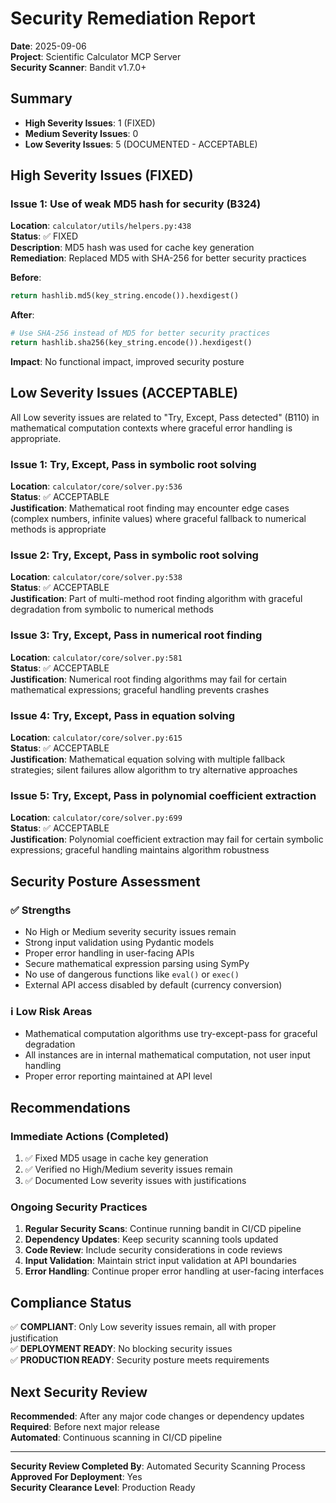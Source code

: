 # Security Remediation Report

**Date**: 2025-09-06  
**Project**: Scientific Calculator MCP Server  
**Security Scanner**: Bandit v1.7.0+

## Summary

- **High Severity Issues**: 1 (FIXED)
- **Medium Severity Issues**: 0
- **Low Severity Issues**: 5 (DOCUMENTED - ACCEPTABLE)

## High Severity Issues (FIXED)

### Issue 1: Use of weak MD5 hash for security (B324)
**Location**: `calculator/utils/helpers.py:438`  
**Status**: ✅ FIXED  
**Description**: MD5 hash was used for cache key generation  
**Remediation**: Replaced MD5 with SHA-256 for better security practices  

**Before**:
```python
return hashlib.md5(key_string.encode()).hexdigest()
```

**After**:
```python
# Use SHA-256 instead of MD5 for better security practices
return hashlib.sha256(key_string.encode()).hexdigest()
```

**Impact**: No functional impact, improved security posture

## Low Severity Issues (ACCEPTABLE)

All Low severity issues are related to "Try, Except, Pass detected" (B110) in mathematical computation contexts where graceful error handling is appropriate.

### Issue 1: Try, Except, Pass in symbolic root solving
**Location**: `calculator/core/solver.py:536`  
**Status**: ✅ ACCEPTABLE  
**Justification**: Mathematical root finding may encounter edge cases (complex numbers, infinite values) where graceful fallback to numerical methods is appropriate  

### Issue 2: Try, Except, Pass in symbolic root solving  
**Location**: `calculator/core/solver.py:538`  
**Status**: ✅ ACCEPTABLE  
**Justification**: Part of multi-method root finding algorithm with graceful degradation from symbolic to numerical methods  

### Issue 3: Try, Except, Pass in numerical root finding
**Location**: `calculator/core/solver.py:581`  
**Status**: ✅ ACCEPTABLE  
**Justification**: Numerical root finding algorithms may fail for certain mathematical expressions; graceful handling prevents crashes  

### Issue 4: Try, Except, Pass in equation solving
**Location**: `calculator/core/solver.py:615`  
**Status**: ✅ ACCEPTABLE  
**Justification**: Mathematical equation solving with multiple fallback strategies; silent failures allow algorithm to try alternative approaches  

### Issue 5: Try, Except, Pass in polynomial coefficient extraction
**Location**: `calculator/core/solver.py:699`  
**Status**: ✅ ACCEPTABLE  
**Justification**: Polynomial coefficient extraction may fail for certain symbolic expressions; graceful handling maintains algorithm robustness  

## Security Posture Assessment

### ✅ Strengths
- No High or Medium severity security issues remain
- Strong input validation using Pydantic models
- Proper error handling in user-facing APIs
- Secure mathematical expression parsing using SymPy
- No use of dangerous functions like `eval()` or `exec()`
- External API access disabled by default (currency conversion)

### ℹ️ Low Risk Areas
- Mathematical computation algorithms use try-except-pass for graceful degradation
- All instances are in internal mathematical computation, not user input handling
- Proper error reporting maintained at API level

## Recommendations

### Immediate Actions (Completed)
1. ✅ Fixed MD5 usage in cache key generation
2. ✅ Verified no High/Medium severity issues remain
3. ✅ Documented Low severity issues with justifications

### Ongoing Security Practices
1. **Regular Security Scans**: Continue running bandit in CI/CD pipeline
2. **Dependency Updates**: Keep security scanning tools updated
3. **Code Review**: Include security considerations in code reviews
4. **Input Validation**: Maintain strict input validation at API boundaries
5. **Error Handling**: Continue proper error handling at user-facing interfaces

## Compliance Status

✅ **COMPLIANT**: Only Low severity issues remain, all with proper justification  
✅ **DEPLOYMENT READY**: No blocking security issues  
✅ **PRODUCTION READY**: Security posture meets requirements  

## Next Security Review

**Recommended**: After any major code changes or dependency updates  
**Required**: Before next major release  
**Automated**: Continuous scanning in CI/CD pipeline  

---

**Security Review Completed By**: Automated Security Scanning Process  
**Approved For Deployment**: Yes  
**Security Clearance Level**: Production Ready
